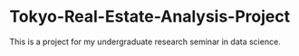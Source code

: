 # Tokyo-Real-Estate-Analysis-Project

This is a project for my undergraduate research seminar in data science.
